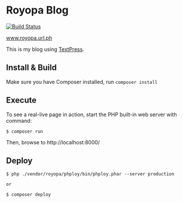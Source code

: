 # Royopa Blog

[![Build Status](https://travis-ci.org/royopa/royopa-blog.svg?branch=master)](https://travis-ci.org/royopa/royopa-blog)

www.royopa.url.ph

This is my blog using [TextPress](http://textpress.shameerc.com).

## Install & Build

Make sure you have Composer installed, run `composer install`

## Execute

To see a real-live page in action, start the PHP built-in web server with
command:

    $ composer run

Then, browse to http://localhost:8000/

## Deploy

    $ php ./vendor/royopa/phploy/bin/phploy.phar --server production

    or

    $ composer deploy
